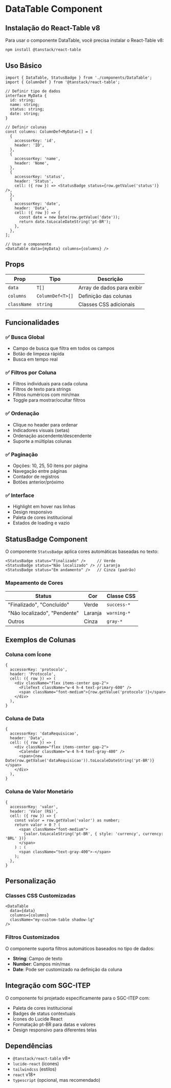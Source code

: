 # DataTable Component

## Instalação do React-Table v8

Para usar o componente DataTable, você precisa instalar o React-Table v8:

```bash
npm install @tanstack/react-table
```

## Uso Básico

```tsx
import { DataTable, StatusBadge } from './components/DataTable';
import { ColumnDef } from '@tanstack/react-table';

// Definir tipo de dados
interface MyData {
  id: string;
  name: string;
  status: string;
  date: string;
}

// Definir colunas
const columns: ColumnDef<MyData>[] = [
  {
    accessorKey: 'id',
    header: 'ID',
  },
  {
    accessorKey: 'name',
    header: 'Nome',
  },
  {
    accessorKey: 'status',
    header: 'Status',
    cell: ({ row }) => <StatusBadge status={row.getValue('status')} />,
  },
  {
    accessorKey: 'date',
    header: 'Data',
    cell: ({ row }) => {
      const date = new Date(row.getValue('date'));
      return date.toLocaleDateString('pt-BR');
    },
  },
];

// Usar o componente
<DataTable data={myData} columns={columns} />
```

## Props

| Prop | Tipo | Descrição |
|------|------|-----------|
| `data` | `T[]` | Array de dados para exibir |
| `columns` | `ColumnDef<T>[]` | Definição das colunas |
| `className` | `string` | Classes CSS adicionais |

## Funcionalidades

### ✅ **Busca Global**
- Campo de busca que filtra em todos os campos
- Botão de limpeza rápida
- Busca em tempo real

### ✅ **Filtros por Coluna**
- Filtros individuais para cada coluna
- Filtros de texto para strings
- Filtros numéricos com min/max
- Toggle para mostrar/ocultar filtros

### ✅ **Ordenação**
- Clique no header para ordenar
- Indicadores visuais (setas)
- Ordenação ascendente/descendente
- Suporte a múltiplas colunas

### ✅ **Paginação**
- Opções: 10, 25, 50 itens por página
- Navegação entre páginas
- Contador de registros
- Botões anterior/próximo

### ✅ **Interface**
- Highlight em hover nas linhas
- Design responsivo
- Paleta de cores institucional
- Estados de loading e vazio

## StatusBadge Component

O componente `StatusBadge` aplica cores automáticas baseadas no texto:

```tsx
<StatusBadge status="Finalizado" />     // Verde
<StatusBadge status="Não localizado" /> // Laranja  
<StatusBadge status="Em andamento" />   // Cinza (padrão)
```

### Mapeamento de Cores

| Status | Cor | Classe CSS |
|--------|-----|------------|
| "Finalizado", "Concluído" | Verde | `success-*` |
| "Não localizado", "Pendente" | Laranja | `warning-*` |
| Outros | Cinza | `gray-*` |

## Exemplos de Colunas

### Coluna com Ícone
```tsx
{
  accessorKey: 'protocolo',
  header: 'Protocolo',
  cell: ({ row }) => (
    <div className="flex items-center gap-2">
      <FileText className="w-4 h-4 text-primary-600" />
      <span className="font-medium">{row.getValue('protocolo')}</span>
    </div>
  ),
}
```

### Coluna de Data
```tsx
{
  accessorKey: 'dataRequisicao',
  header: 'Data',
  cell: ({ row }) => (
    <div className="flex items-center gap-2">
      <Calendar className="w-4 h-4 text-gray-400" />
      <span>{new Date(row.getValue('dataRequisicao')).toLocaleDateString('pt-BR')}</span>
    </div>
  ),
}
```

### Coluna de Valor Monetário
```tsx
{
  accessorKey: 'valor',
  header: 'Valor (R$)',
  cell: ({ row }) => {
    const valor = row.getValue('valor') as number;
    return valor > 0 ? (
      <span className="font-medium">
        {valor.toLocaleString('pt-BR', { style: 'currency', currency: 'BRL' })}
      </span>
    ) : (
      <span className="text-gray-400">-</span>
    );
  },
}
```

## Personalização

### Classes CSS Customizadas
```tsx
<DataTable 
  data={data} 
  columns={columns}
  className="my-custom-table shadow-lg"
/>
```

### Filtros Customizados
O componente suporta filtros automáticos baseados no tipo de dados:
- **String**: Campo de texto
- **Number**: Campos min/max
- **Date**: Pode ser customizado na definição da coluna

## Integração com SGC-ITEP

O componente foi projetado especificamente para o SGC-ITEP com:
- Paleta de cores institucional
- Badges de status contextuais
- Ícones do Lucide React
- Formatação pt-BR para datas e valores
- Design responsivo para diferentes telas

## Dependências

- `@tanstack/react-table` v8+
- `lucide-react` (ícones)
- `tailwindcss` (estilos)
- `react` v18+
- `typescript` (opcional, mas recomendado)